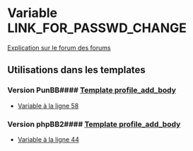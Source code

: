 # Variable LINK_FOR_PASSWD_CHANGE
[Explication sur le forum des forums](http://forum.forumactif.com/t294113-listing-des-variables#LINK_FOR_PASSWD_CHANGE)
## Utilisations dans les templates
### Version PunBB#### [Template profile_add_body](punbb/profile_add_body.md)
* [Variable à la ligne 58](../punbb/profile_add_body.tpl#L58)
### Version phpBB2#### [Template profile_add_body](subsilver/profile_add_body.md)
* [Variable à la ligne 44](../subsilver/profile_add_body.tpl#L44)